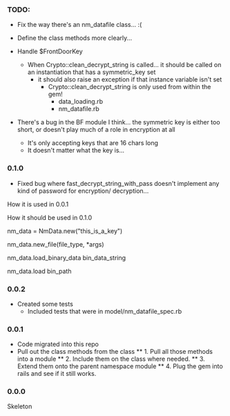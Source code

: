### TODO:

* Fix the way there's an nm_datafile class... :(
* Define the class methods more clearly...

* Handle $FrontDoorKey
  - When Crypto::clean_decrypt_string is called... it should be called on an instantiation
    that has a symmetric_key set
    - it should also raise an exception if that instance variable isn't set
      - Crypto::clean_decrypt_string is only used from within the gem!
        - data_loading.rb
        - nm_datafile.rb
        
* There's a bug in the BF module I think... the symmetric key is either too short, or doesn't play much of a role in encryption at all
  - It's only accepting keys that are 16 chars long
  - It doesn't matter what the key is...

### 0.1.0

* Fixed bug where fast_decrypt_string_with_pass doesn't implement any kind of password for encryption/ decryption...

How it is used in 0.0.1


How it should be used in 0.1.0


nm_data = NmData.new("this_is_a_key")

nm_data.new_file(file_type, *args)

nm_data.load_binary_data bin_data_string

nm_data.load bin_path



### 0.0.2

* Created some tests
  - Included tests that were in model/nm_datafile_spec.rb




### 0.0.1

* Code migrated into this repo
* Pull out the class methods from the class
** 1. Pull all those methods into a module
** 2. Include them on the class where needed.
** 3. Extend them onto the parent namespace module
** 4. Plug the gem into rails and see if it still works.


### 0.0.0

Skeleton
